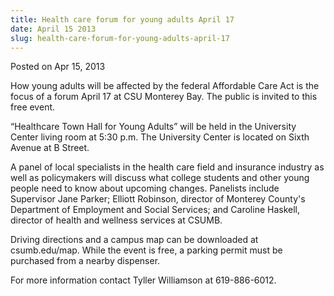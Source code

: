 ```yaml
---
title: Health care forum for young adults April 17
date: April 15 2013
slug: health-care-forum-for-young-adults-april-17
---
```


 



<span class="date">Posted on Apr 15, 2013    </span>
<p>How young adults will be affected by the federal Affordable Care
Act is the focus of a forum April 17 at CSU Monterey Bay. The
public is invited to this free event.</p>
<p>&#x201C;Healthcare Town Hall for Young Adults&#x201D; will be held in the
University Center living room at 5:30 p.m. The University Center is
located on Sixth Avenue at B Street.</p>
<p>A panel of local specialists in the health care field and
insurance industry as well as policymakers will discuss what
college students and other young people need to know about upcoming
changes. Panelists include Supervisor Jane Parker; Elliott
Robinson, director of Monterey County&apos;s Department of Employment
and Social Services; and Caroline Haskell, director of health and
wellness services at CSUMB.</p>
<p>Driving directions and a campus map can be downloaded at
csumb.edu/map. While the event is free, a parking permit must be
purchased from a nearby dispenser.</p>
<p>For more information contact Tyller Williamson at
619-886-6012.</p>
<p><br>
&#xA0;</br></p>





 
